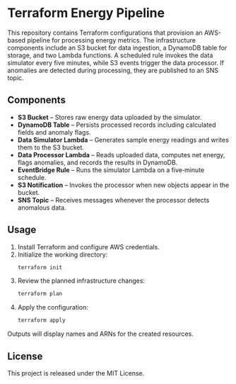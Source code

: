 # Terraform Energy Pipeline

This repository contains Terraform configurations that provision an AWS-based pipeline for processing energy metrics. The infrastructure components include an S3 bucket for data ingestion, a DynamoDB table for storage, and two Lambda functions. A scheduled rule invokes the data simulator every five minutes, while S3 events trigger the data processor. If anomalies are detected during processing, they are published to an SNS topic.

## Components

- **S3 Bucket** – Stores raw energy data uploaded by the simulator.
- **DynamoDB Table** – Persists processed records including calculated fields and anomaly flags.
- **Data Simulator Lambda** – Generates sample energy readings and writes them to the S3 bucket.
- **Data Processor Lambda** – Reads uploaded data, computes net energy, flags anomalies, and records the results in DynamoDB.
- **EventBridge Rule** – Runs the simulator Lambda on a five‑minute schedule.
- **S3 Notification** – Invokes the processor when new objects appear in the bucket.
- **SNS Topic** – Receives messages whenever the processor detects anomalous data.

## Usage

1. Install Terraform and configure AWS credentials.
2. Initialize the working directory:
   ```bash
   terraform init
   ```
3. Review the planned infrastructure changes:
   ```bash
   terraform plan
   ```
4. Apply the configuration:
   ```bash
   terraform apply
   ```

Outputs will display names and ARNs for the created resources.

## License

This project is released under the MIT License.
